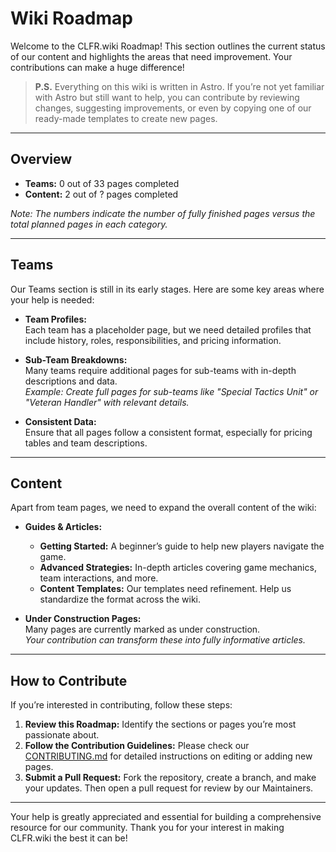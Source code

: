 # Wiki Roadmap

Welcome to the CLFR.wiki Roadmap! This section outlines the current status of our content and highlights the areas that need improvement. Your contributions can make a huge difference! 

> **P.S.** Everything on this wiki is written in Astro. If you’re not yet familiar with Astro but still want to help, you can contribute by reviewing changes, suggesting improvements, or even by copying one of our ready-made templates to create new pages.
---

## Overview

- **Teams:** 0 out of 33 pages completed  
- **Content:** 2 out of ? pages completed

*Note: The numbers indicate the number of fully finished pages versus the total planned pages in each category.*

---

## Teams

Our Teams section is still in its early stages. Here are some key areas where your help is needed:

- **Team Profiles:**  
  Each team has a placeholder page, but we need detailed profiles that include history, roles, responsibilities, and pricing information.

- **Sub-Team Breakdowns:**  
  Many teams require additional pages for sub-teams with in-depth descriptions and data.  
  *Example: Create full pages for sub-teams like "Special Tactics Unit" or "Veteran Handler" with relevant details.*

- **Consistent Data:**  
  Ensure that all pages follow a consistent format, especially for pricing tables and team descriptions.

---

## Content

Apart from team pages, we need to expand the overall content of the wiki:

- **Guides & Articles:**  
  - **Getting Started:** A beginner’s guide to help new players navigate the game.
  - **Advanced Strategies:** In-depth articles covering game mechanics, team interactions, and more.
  - **Content Templates:** Our templates need refinement. Help us standardize the format across the wiki.

- **Under Construction Pages:**  
  Many pages are currently marked as under construction.  
  *Your contribution can transform these into fully informative articles.*

---

## How to Contribute

If you’re interested in contributing, follow these steps:

1. **Review this Roadmap:** Identify the sections or pages you’re most passionate about.
2. **Follow the Contribution Guidelines:** Please check our [CONTRIBUTING.md](CONTRIBUTING.md) for detailed instructions on editing or adding new pages.
3. **Submit a Pull Request:** Fork the repository, create a branch, and make your updates. Then open a pull request for review by our Maintainers.

---

Your help is greatly appreciated and essential for building a comprehensive resource for our community. Thank you for your interest in making CLFR.wiki the best it can be!
